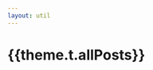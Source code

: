 ```yaml
---
layout: util
---
```


<script setup>
import RecentList from 'vitepress-sls-blog-tmpl/src/components/list/RecentList.vue'
import { useData } from 'vitepress'
import { data } from '../loadPosts.data.js'
import { commonParams } from '../../.vitepress/themeLocaleconfig.js'

const { theme, params } = useData()
</script>

# {{theme.t.allPosts}}

<RecentList
  :allData="data.posts"
  :curPage="params.page"
  :perPage="commonParams.perPage"
  :paginationMaxItems="commonParams.paginationMaxItems"
/>
